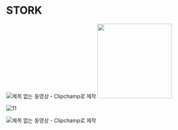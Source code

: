 # STORK
![제목 없는 동영상 - Clipchamp로 제작](https://user-images.githubusercontent.com/112473316/228148057-cceb6256-e7a1-4083-afd6-8931cbb2e627.gif)
<img src = "https://user-images.githubusercontent.com/112473316/228148057-cceb6256-e7a1-4083-afd6-8931cbb2e627.gif" width = "200"> 

![11](https://user-images.githubusercontent.com/112473316/228162551-8c303fa2-4de4-4af3-9b96-d393f8e8344f.gif)


![제목 없는 동영상 - Clipchamp로 제작](https://user-images.githubusercontent.com/112473316/228157681-dd09294a-688f-4871-99e7-448f13000405.gif)
